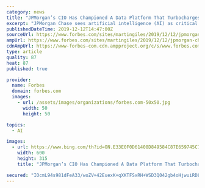 ```yaml
---
category: news
title: "JPMorgan’s CIO Has Championed A Data Platform That Turbocharges AI"
excerpt: "JPMorgan Chase sees artificial intelligence (AI) as critical to its future success. And the mega-bank has a big advantage over many of its smaller rivals: the massive amount of data it gathers from sources such as the 50% of U.S. households with which it has some form of relationship and the $6 trillion-worth of payment flows it handles daily."
publishedDateTime: 2019-12-12T14:47:00Z
sourceUrl: https://www.forbes.com/sites/martingiles/2019/12/12/jpmorgan-chase-ai-banking-model/
ampUrl: https://www.forbes.com/sites/martingiles/2019/12/12/jpmorgan-chase-ai-banking-model/amp/
cdnAmpUrl: https://www-forbes-com.cdn.ampproject.org/c/s/www.forbes.com/sites/martingiles/2019/12/12/jpmorgan-chase-ai-banking-model/amp/
type: article
quality: 87
heat: 87
published: true

provider:
  name: Forbes
  domain: forbes.com
  images:
    - url: /assets/images/organizations/forbes.com-50x50.jpg
      width: 50
      height: 50

topics:
  - AI

images:
  - url: https://www.bing.com/th?id=ON.E33E0F0D61408D849584C87E659745C7
    width: 600
    height: 315
    title: "JPMorgan’s CIO Has Championed A Data Platform That Turbocharges AI"

secured: "IOcmL94s981dFeA33/woZV+42EuexK+qXKTFSxRH+WSD3Q042gb4oHjwuiRDLyFQo+0ROjpy9O/d3N2/xma3RULgjjAmHZRq4Vg86KMUDruDTAvs3WnvliMmbAaQUqEoGrzPUTssJ5INH/kEHMwDwzJ1F31yU7f2tGIA7Dsqx/JcCQnKLlpnHf0gvul+RbVY4EoonxOpqtkSehKNKW1/iLhfaV6YWFOdU5Y4Q1BWlU9rsaYSXNbN6BTHDnTASC7yBVp0piG4ws7i24inIZwNLw==;mhbcfNNH2jp6x9iPQ2arBQ=="
---
```


